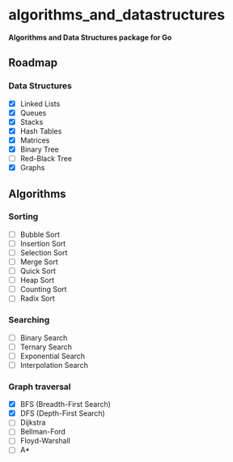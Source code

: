 # algorithms_and_datastructures

**Algorithms and Data Structures package for Go**

## Roadmap

### Data Structures
- [x] Linked Lists
- [x] Queues
- [x] Stacks
- [x] Hash Tables
- [x] Matrices
- [x] Binary Tree
- [ ] Red-Black Tree
- [x] Graphs

## Algorithms

### Sorting
- [ ] Bubble Sort
- [ ] Insertion Sort
- [ ] Selection Sort
- [ ] Merge Sort
- [ ] Quick Sort
- [ ] Heap Sort
- [ ] Counting Sort
- [ ] Radix Sort

### Searching
- [ ] Binary Search
- [ ] Ternary Search
- [ ] Exponential Search
- [ ] Interpolation Search

### Graph traversal
- [x] BFS (Breadth-First Search)
- [x] DFS (Depth-First Search)
- [ ] Dijkstra
- [ ] Bellman-Ford
- [ ] Floyd-Warshall
- [ ] A*